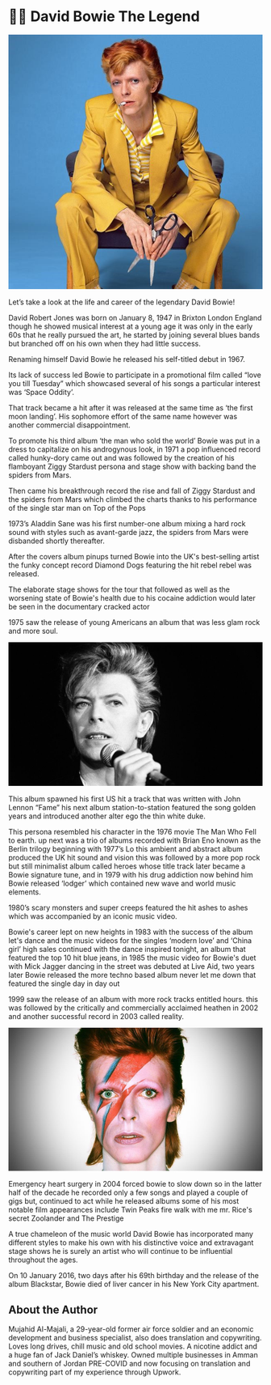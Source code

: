 # 👨‍🎤 David Bowie The Legend

![David Bowie](_static/images/david-bowie/david-bowie.jpeg)

Let’s take a look at the life and career of the legendary David Bowie!

David Robert Jones was born on January 8, 1947 in Brixton London England though he showed musical interest at a young age it was only in the early 60s that he really pursued the art, he started by joining several blues bands but branched off on his own when they had little success.

Renaming himself David Bowie he released his self-titled debut in 1967.

Its lack of success led Bowie to participate in a promotional film called “love you till Tuesday” which showcased several of his songs a particular interest was ‘Space Oddity’.

That track became a hit after it was released at the same time as ‘the first moon landing’. His sophomore effort of the same name however was another commercial disappointment.

To promote his third album ‘the man who sold the world’ Bowie was put in a dress to capitalize on his androgynous look, in 1971 a pop influenced record called hunky-dory came out and was followed by the creation of his flamboyant Ziggy Stardust persona and stage show with backing band the spiders from Mars.

Then came his breakthrough record the rise and fall of Ziggy Stardust and the spiders from Mars which climbed the charts thanks to his performance of the single star man on Top of the Pops

1973’s Aladdin Sane was his first number-one album mixing a hard rock sound with styles such as avant-garde jazz, the spiders from Mars were disbanded shortly thereafter.

After the covers album pinups turned Bowie into the UK's best-selling artist the funky concept record Diamond Dogs featuring the hit rebel rebel was released.

The elaborate stage shows for the tour that followed as well as the worsening state of Bowie's health due to his cocaine addiction would later be seen in the documentary cracked actor

1975 saw the release of young Americans an album that was less glam rock and more soul.

![David Bowie](_static/images/david-bowie/david-bowie2.jpeg)

This album spawned his first US hit a track that was written with John Lennon “Fame” his next album station-to-station featured the song golden years and introduced another alter ego the thin white duke.

This persona resembled his character in the 1976 movie The Man Who Fell to earth. up next was a trio of albums recorded with Brian Eno known as the Berlin trilogy beginning with 1977’s Lo
this ambient and abstract album produced the UK hit sound and vision this was followed by a more pop rock but still minimalist album called heroes whose title track later became a Bowie signature tune, and in 1979 with his drug addiction now behind him Bowie released ‘lodger’ which contained new wave and world music elements.

1980’s scary monsters and super creeps featured the hit ashes to ashes which was accompanied by an iconic music video.

Bowie's career lept on new heights in 1983 with the success of the album let's dance and the music videos for the singles ‘modern love’ and ‘China girl’ high sales continued with the dance inspired tonight, an album that featured the top 10 hit blue jeans, in 1985 the music video for Bowie's duet with Mick Jagger dancing in the street was debuted at Live Aid, two years later Bowie released the more techno based album never let me down that featured the single day in day out

1999 saw the release of an album with more rock tracks entitled hours. this was followed by the critically and commercially acclaimed heathen in 2002 and another successful record in 2003 called reality.

![David Bowie](_static/images/david-bowie/david-bowie3.jpeg)

Emergency heart surgery in 2004 forced bowie to slow down so in the latter half of the decade he recorded only a few songs and played a couple of gigs but, continued to act while he released albums some of his most notable film appearances include Twin Peaks fire walk with me mr. Rice's secret Zoolander and The Prestige

A true chameleon of the music world David Bowie has incorporated many different styles to make his own with his distinctive voice and extravagant stage shows he is surely an artist who will continue to be influential throughout the ages.

On 10 January 2016, two days after his 69th birthday and the release of the album Blackstar, Bowie died of liver cancer in his New York City apartment.

## About the Author

Mujahid Al-Majali, a 29-year-old former air force soldier and an economic
development and business specialist, also does translation and copywriting.
Loves long drives, chill music and old school movies. A nicotine addict and a
huge fan of Jack Daniel’s whiskey. Owned multiple businesses in Amman and
southern of Jordan PRE-COVID and now focusing on translation and copywriting
part of my experience through Upwork.
